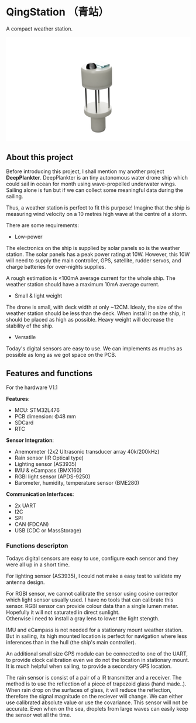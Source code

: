 # QingStation （青站）
A compact weather station.

![](doc/figures/qingstation-render1.png)

## About this project
Before introducing this project, I shall mention my another project **DeepPlankter**.
DeepPlankter is an tiny autonomous water drone ship which could sail in ocean for month using wave-propelled underwater wings.
Sailing alone is fun but if we can collect some meaningful data during the sailing. 

Thus, a weather station is perfect to fit this purpose! 
Imagine that the ship is measuring wind velocity on a 10 metres high wave at the centre of a storm. 

There are some requirements:

- Low-power

The electronics on the ship is supplied by solar panels so is the weather station. 
The solar panels has a peak power rating at 10W. 
However, this 10W will need to supply the main controller, GPS, satellite, rudder servos, and charge batteries for over-nights supplies.

A rough estimation is <100mA average current for the whole ship. 
The weather station should have a maximum 10mA average current. 

- Small & light weight

The drone is small, with deck width at only ~12CM. 
Idealy, the size of the weather station should be less than the deck. 
When install it on the ship, it should be placed as high as possible. 
Heavy weight will decrease the stability of the ship. 

- Versatile

Today's digital sensors are easy to use. 
We can implements as muchs as possible as long as we got space on the PCB. 

## Features and functions

For the hardware V1.1

**Features**: 
- MCU: STM32L476
- PCB dimension: Φ48 mm
- SDCard
- RTC

**Sensor Integration**:
- Anemometer (2x2 Ultrasonic transducer array 40k/200kHz)
- Rain sensor (IR Optical type)
- Lighting sensor (AS3935)
- IMU & eCampass (BMX160)
- RGBI light sensor (APDS-9250)
- Barometer, humidity, temperature sensor (BME280)

**Communication Interfaces**:
- 2x UART
- I2C
- SPI
- CAN (FDCAN)
- USB (CDC or MassStorage)

### Functions descripton

Todays digital sensors are easy to use, configure each sensor and they were all up in a short time. 

For lighting sensor (AS3935), I could not make a easy test to validate my antenna design. 

For RGBI sensor, we cannot calibrate the sensor using cosine corrector which light sensor usually used. 
I have no tools that can calibrate this sensor. 
RGBI sensor can provide colour data than a single lumen meter. 
Hopefully it will not saturated in direct sunlight.  
Otherwise i need to install a gray lens to lower the light stength. 
  
IMU and eCampass is not needed for a stationary mount weather station. 
But in sailing, its high mounted location is perfect for navigation where less inferences than in the hull (the ship's main controller). 

An additional small size GPS module can be connected to one of the UART, 
to provide clock calibration even we do not the location in stationary mount. 
It is much helpful when sailing, to provide a secondary GPS location.

The rain sensor is consist of a pair of a IR transmitter and a receiver. 
The method is to use the reflection of a piece of trapezoid glass (hand made..). 
When rain drop on the surfaces of glass, it will reduce the reflection, therefore the signal magnitude on the reciever will change.
We can either use calibrated absolute value or use the covariance. 
This sensor will not be accurate. Even when on the sea, droplets from large waves can easily keep the sensor wet all the time.  


